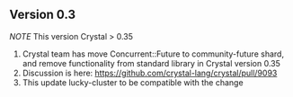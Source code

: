 ## Version 0.3

_NOTE_ This version Crystal > 0.35

1. Crystal team has move Concurrent::Future to community-future shard, and remove functionality from standard library in Crystal version 0.35
2. Discussion is here: https://github.com/crystal-lang/crystal/pull/9093
3. This update lucky-cluster to be compatible with the change
